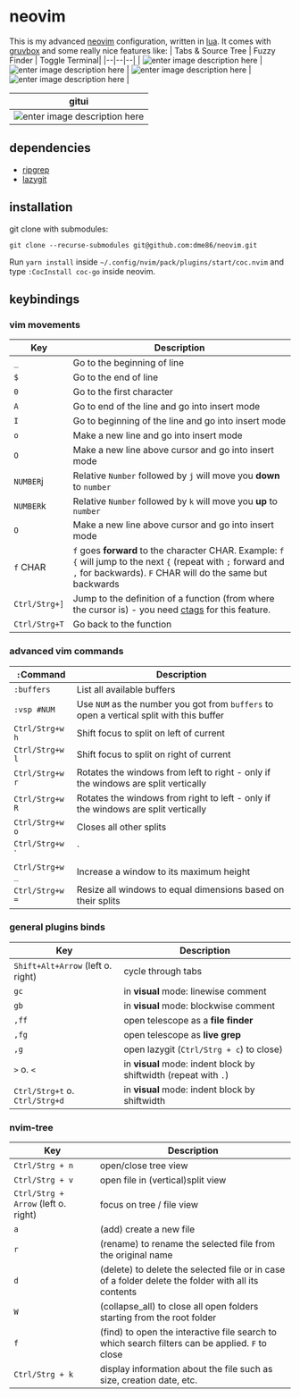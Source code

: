 # neovim

This is my advanced [neovim](https://neovim.io/) configuration, written in [lua](https://www.lua.org/). It comes with [gruvbox](https://github.com/morhetz/gruvbox) and some really nice features like:
| Tabs & Source Tree | Fuzzy Finder | Toggle Terminal|
|--|--|--|
| ![enter image description here](https://i.imgur.com/NaalKtO.png) | ![enter image description here](https://i.imgur.com/zDb5YFK.png) | ![enter image description here](https://i.imgur.com/9guCN8L.png) |![enter image description here](https://i.imgur.com/x8DZLsi.png) |

| gitui |  
|--|
|![enter image description here](https://i.imgur.com/x8DZLsi.png)  |  



## dependencies

- [ripgrep](https://github.com/BurntSushi/ripgrep)
- [lazygit](https://github.com/jesseduffield/lazygit)

## installation

git clone with submodules:

    git clone --recurse-submodules git@github.com:dme86/neovim.git
    
Run `yarn install` inside `~/.config/nvim/pack/plugins/start/coc.nvim` and type `:CocInstall coc-go` inside neovim.

## keybindings

### vim movements

|Key  |Description  |
|--|--|
|`_`|Go to the beginning of line|
|`$`|Go to the end of line|
|`0`|Go to the first character|
|`A`|Go to end of the line and go into insert mode|
|`I`|Go to beginning of the line and go into insert mode|
|`o`|Make a new line and go into insert mode|
|`O`|Make a new line above cursor and go into insert mode|
|`NUMBER`j|Relative `Number` followed by `j` will move you **down** to `number`|
|`NUMBER`k|Relative `Number` followed by `k` will move you **up** to `number`|
|`O`|Make a new line above cursor and go into insert mode|
|`f` CHAR|`f` goes **forward** to the character CHAR. Example: `f {` will jump to the next `{` (repeat with `;` forward and `,` for backwards). `F` CHAR will do the same but backwards|
|`Ctrl/Strg+]`|Jump to the definition of a function (from where the cursor is) - you need [ctags](https://github.com/universal-ctags/ctags) for this feature.|
|`Ctrl/Strg+T`|Go back to the function|

### advanced vim commands

|`:`Command  |Description  |
|--|--|
|`:buffers`|List all available buffers|
|`:vsp #NUM`|Use `NUM` as the number you got from `buffers` to open a vertical split with this buffer|
|`Ctrl/Strg+w` `h`|Shift focus to split on left of current|
|`Ctrl/Strg+w` `l`|Shift focus to split on right of current|
|`Ctrl/Strg+w` `r`|Rotates the windows from left to right - only if the windows are split vertically|
|`Ctrl/Strg+w` `R`|Rotates the windows from right to left - only if the windows are split vertically|
|`Ctrl/Strg+w` `o`|Closes all other splits|
|`Ctrl/Strg+w` `|`|Increase a window to its maximum width|
|`Ctrl/Strg+w` `_`|Increase a window to its maximum height|
|`Ctrl/Strg+w` `=`|Resize all windows to equal dimensions based on their splits|

###  general plugins binds

|Key  |Description  |
|--|--|
|`Shift+Alt+Arrow` (left o. right)|cycle through tabs|
|`gc`|in **visual** mode: linewise comment|
|`gb`|in **visual** mode: blockwise comment|
|`,ff`|open telescope as a **file finder**|
|`,fg`|open telescope as **live grep**|
|`,g`|open lazygit (`Ctrl/Strg + c`) to close)|
|`>` o. `<`|in **visual** mode: indent block by shiftwidth (repeat with `.`)|
|`Ctrl/Strg+t` o. `Ctrl/Strg+d`|in **visual** mode: indent block by shiftwidth|


### nvim-tree

|Key  |Description  |
|--|--|
|`Ctrl/Strg + n` |open/close tree view |
|`Ctrl/Strg + v`|open file in (vertical)split view|
|`Ctrl/Strg + Arrow` (left o. right)|focus on tree / file view|
|`a`|(add) create a new file|
|`r`|(rename) to rename the selected file from the original name|
|`d`|(delete) to delete the selected file or in case of a folder delete the folder with all its contents|
|`W`|(collapse_all) to close all open folders starting from the root folder|
|`f`|(find) to open the interactive file search to which search filters can be applied. `F` to close|
|`Ctrl/Strg + k`|display information about the file such as size, creation date, etc.|
